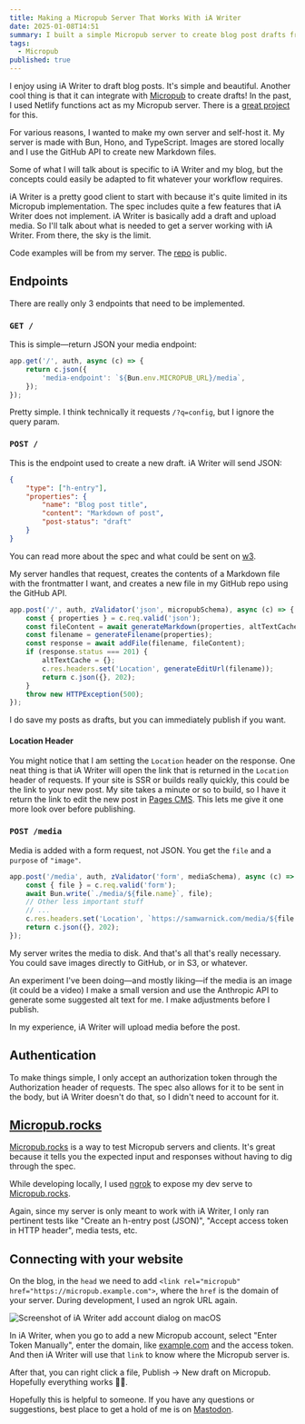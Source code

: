 ```yaml
---
title: Making a Micropub Server That Works With iA Writer
date: 2025-01-08T14:51
summary: I built a simple Micropub server to create blog post drafts from iA Writer.
tags:
  - Micropub
published: true
---
```

I enjoy using iA Writer to draft blog posts. It's simple and beautiful. Another cool thing is that it can integrate with [Micropub](https://indieweb.org/Micropub) to create drafts! In the past, I used Netlify functions act as my Micropub server. There is a [great project](https://github.com/benjifs/micropub) for this.

For various reasons, I wanted to make my own server and self-host it. My server is made with Bun, Hono, and TypeScript. Images are stored locally and I use the GitHub API to create new Markdown files.

Some of what I will talk about is specific to iA Writer and my blog, but the concepts could easily be adapted to fit whatever your workflow requires.

iA Writer is a pretty good client to start with because it's quite limited in its Micropub implementation. The spec includes quite a few features that iA Writer does not implement. iA Writer is basically add a draft and upload media. So I'll talk about what is needed to get a server working with iA Writer. From there, the sky is the limit.

Code examples will be from my server. The [repo](https://github.com/samwarnick/perfect-cms) is public.

## Endpoints

There are really only 3 endpoints that need to be implemented.

### `GET /`

This is simple—return JSON your media endpoint:

```ts
app.get('/', auth, async (c) => {
    return c.json({
        'media-endpoint': `${Bun.env.MICROPUB_URL}/media`,
    });
});
```

Pretty simple. I think technically it requests `/?q=config`, but I ignore the query param.

### `POST /`

This is the endpoint used to create a new draft. iA Writer will send JSON:

```json
{
    "type": ["h-entry"],
    "properties": {
        "name": "Blog post title",
        "content": "Markdown of post",
        "post-status": "draft"
    }
}
```

You can read more about the spec and what could be sent on [w3](https://www.w3.org/TR/micropub/#json-syntax).

My server handles that request, creates the contents of a Markdown file with the frontmatter I want, and creates a new file in my GitHub repo using the GitHub API.

```ts
app.post('/', auth, zValidator('json', micropubSchema), async (c) => {
    const { properties } = c.req.valid('json');
    const fileContent = await generateMarkdown(properties, altTextCache);
    const filename = generateFilename(properties);
    const response = await addFile(filename, fileContent);
    if (response.status === 201) {
        altTextCache = {};
        c.res.headers.set('Location', generateEditUrl(filename));
        return c.json({}, 202);
    }
    throw new HTTPException(500);
});
```

I do save my posts as drafts, but you can immediately publish if you want.

#### Location Header

You might notice that I am setting the `Location` header on the response. One neat thing is that iA Writer will open the link that is returned in the `Location` header of requests. If your site is SSR or builds really quickly, this could be the link to your new post. My site takes a minute or so to build, so I have it return the link to edit the new post in [Pages CMS](https://pagescms.org). This lets me give it one more look over before publishing.

### `POST /media`

Media is added with a form request, not JSON. You get the `file` and a `purpose` of `"image"`.

```ts
app.post('/media', auth, zValidator('form', mediaSchema), async (c) => {
    const { file } = c.req.valid('form');
    await Bun.write(`./media/${file.name}`, file);
    // Other less important stuff
    // ...
    c.res.headers.set('Location', `https://samwarnick.com/media/${file.name}`);
    return c.json({}, 202);
});
```

My server writes the media to disk. And that's all that's really necessary. You could save images directly to GitHub, or in S3, or whatever.

An experiment I've been doing—and mostly liking—if the media is an image (it could be a video) I make a small version and use the Anthropic API to generate some suggested alt text for me. I make adjustments before I publish.

In my experience, iA Writer will upload media before the post.

## Authentication

To make things simple, I only accept an authorization token through the Authorization header of requests. The spec also allows for it to be sent in the body, but iA Writer doesn't do that, so I didn't need to account for it.

## [Micropub.rocks](https://Micropub.rocks)

[Micropub.rocks](https://micropub.rocks) is a way to test Micropub servers and clients. It's great because it tells you the expected input and responses without having to dig through the spec.

While developing locally, I used [ngrok](https://ngrok.com/docs/agent/cli/) to expose my dev serve to [Micropub.rocks](https://Micropub.rocks).

Again, since my server is only meant to work with iA Writer, I only ran pertinent tests like "Create an h-entry post (JSON)", "Accept access token in HTTP header", media tests, etc.

## Connecting with your website

On the blog, in the `head` we need to add `<link rel="micropub" href="https://micropub.example.com">`, where the `href` is the domain of your server. During development, I used an ngrok URL again.

![Screenshot of iA Writer add account dialog on macOS](https://samwarnick.com/media/iA%20Writer%20Micropub.png)

In iA Writer, when you go to add a new Micropub account, select "Enter Token Manually", enter the domain, like [example.com](https://example.com) and the access token. And then iA Writer will use that `link` to know where the Micropub server is.

After that, you can right click a file, Publish -> New draft on Micropub. Hopefully everything works 🤞🏻.

Hopefully this is helpful to someone. If you have any questions or suggestions, best place to get a hold of me is on [Mastodon](https://mastodon.social/@samwarnick).